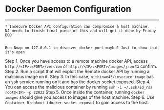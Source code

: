 # Docker Daemon Configuration

---



    * Insecure Docker API configuration can compromise a host machine.
    NJ needs to finish final piece of this and will get it done by Friday EOD


    Run Nmap on 127.0.0.1 to discover docker port maybe? Just to show that it's open

Step 1. Once you have access to a remote machine docker API, access `http://<IP>:<PORT>/version` or `http://<IP>:<PORT>/images/json` to confirm.
Step 2. Run a script that will exploit the Remote docker API by running a malicious image on it.
Step 3. In this case, `nithinwe45/insecure_image` has an ssh service running on it and has the docker socket exposed.
Step 4. You can access the malicious container by running `ssh -i ~/.ssh/id_rsa root@<IP> -p 22022`
Step 5. Once inside the container, running `docker images` should give you access to images of the host machine.
Step 6. Use `Container Breakout (docker socket expose)` to gain access to the host.
